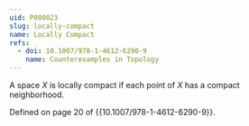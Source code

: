 ```yaml
---
uid: P000023
slug: locally-compact
name: Locally Compact
refs:
  - doi: 10.1007/978-1-4612-6290-9
    name: Counterexamples in Topology
---
```

A space $X$ is locally compact if each point of $X$ has a compact neighborhood.

Defined on page 20 of {{10.1007/978-1-4612-6290-9}}.
